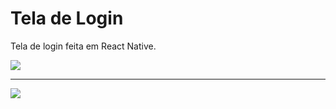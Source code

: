 <h1>Tela de Login</h1>
<p>Tela de login feita em React Native.</p>
<img src="https://github.com/danoliver1792/tela_login-react/assets/99451711/a299c0d2-41fe-4f50-b558-055e1f200034"><hr/>
<img src="https://github.com/danoliver1792/tela_login-react/assets/99451711/52de2ed6-afa7-4ced-830d-787475c0a091">
